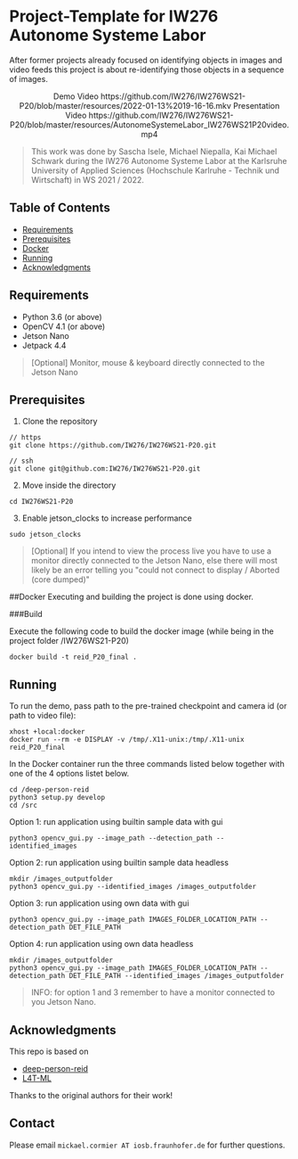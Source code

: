 # Project-Template for IW276 Autonome Systeme Labor

After former projects already focused on identifying objects in images and video feeds this project is about re-identifying those objects in a sequence of images.

<p align="center">
  Demo Video
https://github.com/IW276/IW276WS21-P20/blob/master/resources/2022-01-13%2019-16-16.mkv
  Presentation Video
https://github.com/IW276/IW276WS21-P20/blob/master/resources/AutonomeSystemeLabor_IW276WS21P20video.mp4
</p>

> This work was done by Sascha Isele, Michael Niepalla, Kai Michael Schwark during the IW276 Autonome Systeme Labor at the Karlsruhe University of Applied Sciences (Hochschule Karlruhe - Technik und Wirtschaft) in WS 2021 / 2022. 

## Table of Contents

* [Requirements](#requirements)
* [Prerequisites](#prerequisites)
* [Docker](#Docker)
* [Running](#running)
* [Acknowledgments](#acknowledgments)

## Requirements
* Python 3.6 (or above)
* OpenCV 4.1 (or above)
* Jetson Nano
* Jetpack 4.4
> [Optional] Monitor, mouse & keyboard directly connected to the Jetson Nano

## Prerequisites
1. Clone the repository
```
// https
git clone https://github.com/IW276/IW276WS21-P20.git

// ssh
git clone git@github.com:IW276/IW276WS21-P20.git
```

2. Move inside the directory
```
cd IW276WS21-P20
```

3. Enable jetson_clocks to increase performance
```
sudo jetson_clocks
```

> [Optional] If you intend to view the process live you have to use a monitor directly connected to the Jetson Nano, else there will most likely be an error telling you "could not connect to display / Aborted (core dumped)"

##Docker
Executing and building the project is done using docker.

###Build

Execute the following code to build the docker image (while being in the project folder /IW276WS21-P20)

```
docker build -t reid_P20_final .
```

## Running

To run the demo, pass path to the pre-trained checkpoint and camera id (or path to video file):
```
xhost +local:docker
docker run --rm -e DISPLAY -v /tmp/.X11-unix:/tmp/.X11-unix reid_P20_final
```

In the Docker container run the three commands listed below together with one of the 4 options listet below.

```
cd /deep-person-reid
python3 setup.py develop
cd /src
```
Option 1: run application using builtin sample data with gui
```
python3 opencv_gui.py --image_path --detection_path --identified_images
```
Option 2: run application using builtin sample data headless
```
mkdir /images_outputfolder
python3 opencv_gui.py --identified_images /images_outputfolder
```
Option 3: run application using own data with gui
```
python3 opencv_gui.py --image_path IMAGES_FOLDER_LOCATION_PATH --detection_path DET_FILE_PATH
```
Option 4: run application using own data headless
```
mkdir /images_outputfolder
python3 opencv_gui.py --image_path IMAGES_FOLDER_LOCATION_PATH --detection_path DET_FILE_PATH --identified_images /images_outputfolder
```

> INFO: for option 1 and 3 remember to have a monitor connected to you Jetson Nano.

## Acknowledgments

This repo is based on
  - [deep-person-reid](https://github.com/KaiyangZhou/deep-person-reid)
  - [L4T-ML](https://ngc.nvidia.com/catalog/containers/nvidia:l4t-ml)

Thanks to the original authors for their work!

## Contact
Please email `mickael.cormier AT iosb.fraunhofer.de` for further questions.
